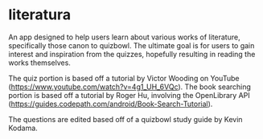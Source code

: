 # literatura
An app designed to help users learn about various works of literature, specifically those canon to quizbowl.
The ultimate goal is for users to gain interest and inspiration from the quizzes, hopefully resulting in reading the works themselves.

The quiz portion is based off a tutorial by Victor Wooding on YouTube (https://www.youtube.com/watch?v=4g1_UH_6VQc).
The book searching portion is based off a tutorial by Roger Hu, involving the OpenLibrary API (https://guides.codepath.com/android/Book-Search-Tutorial). 

The questions are edited based off of a quizbowl study guide by Kevin Kodama. 
